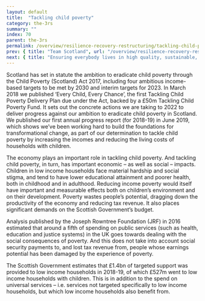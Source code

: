 ```yaml
---
layout: default
title:  "Tackling child poverty"
category: the-3rs
summary: ""
index: 70
parent: the-3rs
permalink: /overview/resilience-recovery-restructuring/tackling-child-poverty/
prev: { title: "Team Scotland", url: "/overview/resilience-recovery-restructuring/team-scotland/" }
next: { title: "Ensuring everybody lives in high quality, sustainable, affordable homes", url: "/overview/resilience-recovery-restructuring/high-quality-sustainable-affordable-homes/" }
---
```


Scotland has set in statute the ambition to eradicate child poverty through the Child Poverty (Scotland) Act 2017, including four ambitious income-based targets to be met by 2030 and interim targets for 2023.  In March 2018 we published ‘Every Child, Every Chance’, the first Tackling Child Poverty Delivery Plan due under the Act, backed by a £50m Tackling Child Poverty Fund.  It sets out the concrete actions we are taking to 2022 to deliver progress against our ambition to eradicate child poverty in Scotland.  We published our first annual progress report (for 2018-19) in June 2019, which shows we’ve been working hard to build the foundations for transformational change, as part of our determination to tackle child poverty by increasing the incomes and reducing the living costs of households with children.  

The economy plays an important role in tackling child poverty. And tackling child poverty, in turn, has important economic – as well as social – impacts. Children in low income households face material hardship and social stigma, and tend to have lower educational attainment and poorer health, both in childhood and in adulthood. Reducing income poverty would itself have important and measurable effects both on children’s environment and on their development. Poverty wastes people’s potential, dragging down the productivity of the economy and reducing tax revenue. It also places significant demands on the Scottish Government’s budget.  

Analysis published by the Joseph Rowntree Foundation (JRF) in 2016 estimated that around a fifth of spending on public services (such as health, education and justice systems) in the UK goes towards dealing with the social consequences of poverty. And this does not take into account social security payments to, and lost tax revenue from, people whose earnings potential has been damaged by the experience of poverty.  

The Scottish Government estimates that £1.4bn of targeted support was provided to low income households in 2018-19, of which £527m went to low income households with children. This is in addition to the spend on universal services – i.e. services not targeted specifically to low income households, but which low income households also benefit from.  
 